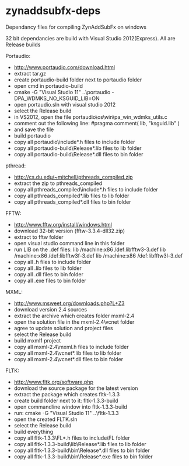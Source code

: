 zynaddsubfx-deps
================

Dependancy files for compiling ZynAddSubFx on windows

32 bit dependancies are build with Visual Studio 2012(Express). All are Release builds

Portaudio:
  - http://www.portaudio.com/download.html
  - extract tar.gz
  - create portaudio-build folder next to portaudio folder
  - open cmd in portaudio-build
  - cmake -G "Visual Studio 11" ..\portaudio -DPA_WDMKS_NO_KSGUID_LIB=ON
  - open portaudio.sln with visual studio 2012
  - select the Release build
  - in VS2012, open the file portaudio\os\win\pa_win_wdmks_utils.c
  - comment out the following line: #pragma comment( lib, "ksguid.lib" )
  - and save the file
  - build portaudio
  - copy all portaudio\include\*.h files to include folder
  - copy all portaudio-build\Release\*.lib files to lib folder
  - copy all portaudio-build\Release\*.dll files to bin folder

pthread:
  - http://cs.du.edu/~mitchell/pthreads_compiled.zip
  - extract the zip to pthreads_compiled
  - copy all pthreads_compiled\include\*.h files to include folder
  - copy all pthreads_compiled\*.lib files to lib folder
  - copy all pthreads_compiled\*.dll files to bin folder

FFTW:
  - http://www.fftw.org/install/windows.html
  - download 32-bit version (fftw-3.3.4-dll32.zip)
  - extract to fftw folder
  - open visual studio command line in this folder
  - run LIB on the .def files:
      lib /machine:x86 /def:libfftw3-3.def
      lib /machine:x86 /def:libfftw3f-3.def
      lib /machine:x86 /def:libfftw3l-3.def
  - copy all .h files to include folder
  - copy all .lib files to lib folder
  - copy all .dll files to bin folder
  - copy all .exe files to bin folder
  
MXML:
  - http://www.msweet.org/downloads.php?L+Z3
  - download version 2.4 sources
  - extract the archive which creates folder mxml-2.4
  - open the solution file in the mxml-2.4\vcnet folder
  - agree to update solution and project files
  - select the Release build
  - build mxml1 project
  - copy all mxml-2.4\mxml.h files to include folder
  - copy all mxml-2.4\vcnet\*.lib files to lib folder
  - copy all mxml-2.4\vcnet\*.dll files to bin folder

FLTK:
  - http://www.fltk.org/software.php
  - download the source package for the latest version
  - extract the package which creates fltk-1.3.3
  - create build folder next to it: fltk-1.3.3-build
  - open commandline window into fltk-1.3.3-build
  - run: cmake -G "Visual Studio 11" ..\fltk-1.3.3
  - open the created FLTK.sln
  - select the Release build
  - build everything
  - copy all fltk-1.3.3\FL\*.h files to include\FL folder
  - copy all fltk-1.3.3-build\lib\Release\*.lib files to lib folder
  - copy all fltk-1.3.3-build\bin\Release\*.dll files to bin folder
  - copy all fltk-1.3.3-build\bin\Release\*.exe files to bin folder
